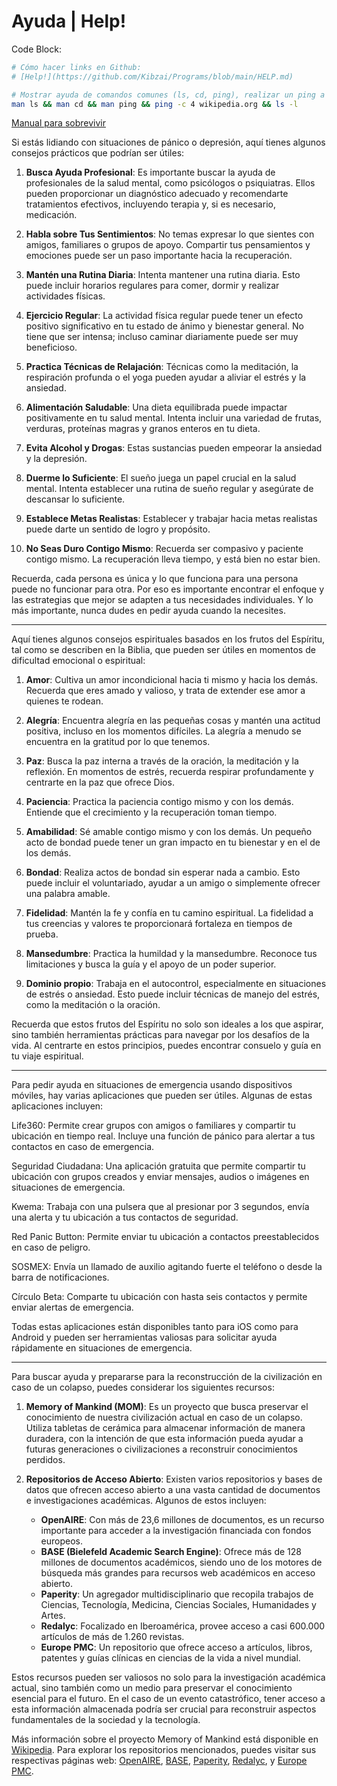 # Ayuda | Help!

Code Block:

``` bash
# Cómo hacer links en Github:
# [Help!](https://github.com/Kibzai/Programs/blob/main/HELP.md)

# Mostrar ayuda de comandos comunes (ls, cd, ping), realizar un ping a wikipedia.org, y listar archivos del directorio actual en formato largo.
man ls && man cd && man ping && ping -c 4 wikipedia.org && ls -l

```

[Manual para sobrevivir](https://play.google.com/store/apps/details?id=org.ligi.survivalmanual)

Si estás lidiando con situaciones de pánico o depresión, aquí tienes algunos consejos prácticos que podrían ser útiles:

1. **Busca Ayuda Profesional**: Es importante buscar la ayuda de profesionales de la salud mental, como psicólogos o psiquiatras. Ellos pueden proporcionar un diagnóstico adecuado y recomendarte tratamientos efectivos, incluyendo terapia y, si es necesario, medicación.

2. **Habla sobre Tus Sentimientos**: No temas expresar lo que sientes con amigos, familiares o grupos de apoyo. Compartir tus pensamientos y emociones puede ser un paso importante hacia la recuperación.

3. **Mantén una Rutina Diaria**: Intenta mantener una rutina diaria. Esto puede incluir horarios regulares para comer, dormir y realizar actividades físicas.

4. **Ejercicio Regular**: La actividad física regular puede tener un efecto positivo significativo en tu estado de ánimo y bienestar general. No tiene que ser intensa; incluso caminar diariamente puede ser muy beneficioso.

5. **Practica Técnicas de Relajación**: Técnicas como la meditación, la respiración profunda o el yoga pueden ayudar a aliviar el estrés y la ansiedad.

6. **Alimentación Saludable**: Una dieta equilibrada puede impactar positivamente en tu salud mental. Intenta incluir una variedad de frutas, verduras, proteínas magras y granos enteros en tu dieta.

7. **Evita Alcohol y Drogas**: Estas sustancias pueden empeorar la ansiedad y la depresión.

8. **Duerme lo Suficiente**: El sueño juega un papel crucial en la salud mental. Intenta establecer una rutina de sueño regular y asegúrate de descansar lo suficiente.

9. **Establece Metas Realistas**: Establecer y trabajar hacia metas realistas puede darte un sentido de logro y propósito.

10. **No Seas Duro Contigo Mismo**: Recuerda ser compasivo y paciente contigo mismo. La recuperación lleva tiempo, y está bien no estar bien.

Recuerda, cada persona es única y lo que funciona para una persona puede no funcionar para otra. Por eso es importante encontrar el enfoque y las estrategias que mejor se adapten a tus necesidades individuales. Y lo más importante, nunca dudes en pedir ayuda cuando la necesites.

---

Aquí tienes algunos consejos espirituales basados en los frutos del Espíritu, tal como se describen en la Biblia, que pueden ser útiles en momentos de dificultad emocional o espiritual:

1. **Amor**: Cultiva un amor incondicional hacia ti mismo y hacia los demás. Recuerda que eres amado y valioso, y trata de extender ese amor a quienes te rodean.

2. **Alegría**: Encuentra alegría en las pequeñas cosas y mantén una actitud positiva, incluso en los momentos difíciles. La alegría a menudo se encuentra en la gratitud por lo que tenemos.

3. **Paz**: Busca la paz interna a través de la oración, la meditación y la reflexión. En momentos de estrés, recuerda respirar profundamente y centrarte en la paz que ofrece Dios.

4. **Paciencia**: Practica la paciencia contigo mismo y con los demás. Entiende que el crecimiento y la recuperación toman tiempo.

5. **Amabilidad**: Sé amable contigo mismo y con los demás. Un pequeño acto de bondad puede tener un gran impacto en tu bienestar y en el de los demás.

6. **Bondad**: Realiza actos de bondad sin esperar nada a cambio. Esto puede incluir el voluntariado, ayudar a un amigo o simplemente ofrecer una palabra amable.

7. **Fidelidad**: Mantén la fe y confía en tu camino espiritual. La fidelidad a tus creencias y valores te proporcionará fortaleza en tiempos de prueba.

8. **Mansedumbre**: Practica la humildad y la mansedumbre. Reconoce tus limitaciones y busca la guía y el apoyo de un poder superior.

9. **Dominio propio**: Trabaja en el autocontrol, especialmente en situaciones de estrés o ansiedad. Esto puede incluir técnicas de manejo del estrés, como la meditación o la oración.

Recuerda que estos frutos del Espíritu no solo son ideales a los que aspirar, sino también herramientas prácticas para navegar por los desafíos de la vida. Al centrarte en estos principios, puedes encontrar consuelo y guía en tu viaje espiritual.


---

Para pedir ayuda en situaciones de emergencia usando dispositivos móviles, hay varias aplicaciones que pueden ser útiles. Algunas de estas aplicaciones incluyen:

Life360: Permite crear grupos con amigos o familiares y compartir tu ubicación en tiempo real. Incluye una función de pánico para alertar a tus contactos en caso de emergencia.

Seguridad Ciudadana: Una aplicación gratuita que permite compartir tu ubicación con grupos creados y enviar mensajes, audios o imágenes en situaciones de emergencia.

Kwema: Trabaja con una pulsera que al presionar por 3 segundos, envía una alerta y tu ubicación a tus contactos de seguridad.

Red Panic Button: Permite enviar tu ubicación a contactos preestablecidos en caso de peligro.

SOSMEX: Envía un llamado de auxilio agitando fuerte el teléfono o desde la barra de notificaciones.

Círculo Beta: Comparte tu ubicación con hasta seis contactos y permite enviar alertas de emergencia.

Todas estas aplicaciones están disponibles tanto para iOS como para Android y pueden ser herramientas valiosas para solicitar ayuda rápidamente en situaciones de emergencia​​. 

---

Para buscar ayuda y prepararse para la reconstrucción de la civilización en caso de un colapso, puedes considerar los siguientes recursos:

1. **Memory of Mankind (MOM)**: Es un proyecto que busca preservar el conocimiento de nuestra civilización actual en caso de un colapso. Utiliza tabletas de cerámica para almacenar información de manera duradera, con la intención de que esta información pueda ayudar a futuras generaciones o civilizaciones a reconstruir conocimientos perdidos.

2. **Repositorios de Acceso Abierto**: Existen varios repositorios y bases de datos que ofrecen acceso abierto a una vasta cantidad de documentos e investigaciones académicas. Algunos de estos incluyen:
   - **OpenAIRE**: Con más de 23,6 millones de documentos, es un recurso importante para acceder a la investigación financiada con fondos europeos.
   - **BASE (Bielefeld Academic Search Engine)**: Ofrece más de 128 millones de documentos académicos, siendo uno de los motores de búsqueda más grandes para recursos web académicos en acceso abierto.
   - **Paperity**: Un agregador multidisciplinario que recopila trabajos de Ciencias, Tecnología, Medicina, Ciencias Sociales, Humanidades y Artes.
   - **Redalyc**: Focalizado en Iberoamérica, provee acceso a casi 600.000 artículos de más de 1.260 revistas.
   - **Europe PMC**: Un repositorio que ofrece acceso a artículos, libros, patentes y guías clínicas en ciencias de la vida a nivel mundial.

Estos recursos pueden ser valiosos no solo para la investigación académica actual, sino también como un medio para preservar el conocimiento esencial para el futuro. En el caso de un evento catastrófico, tener acceso a esta información almacenada podría ser crucial para reconstruir aspectos fundamentales de la sociedad y la tecnología.

Más información sobre el proyecto Memory of Mankind está disponible en [Wikipedia](https://es.wikipedia.org/wiki/Memory_of_Mankind). Para explorar los repositorios mencionados, puedes visitar sus respectivas páginas web: [OpenAIRE](https://www.openaire.eu/), [BASE](https://www.base-search.net/), [Paperity](https://paperity.org/), [Redalyc](https://www.redalyc.org/), y [Europe PMC](https://europepmc.org/).

